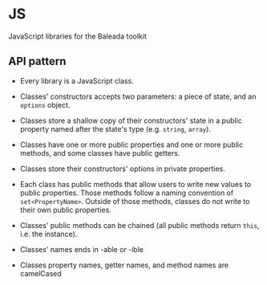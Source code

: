 # JS

JavaScript libraries for the Baleada toolkit


## API pattern

- Every library is a JavaScript class.
- Classes' constructors accepts two parameters: a piece of state, and an `options` object.
- Classes store a shallow copy of their constructors' state in a public property named after the state's type (e.g. `string`, `array`).
- Classes have one or more public properties and one or more public methods, and some classes have public getters.
- Classes store their constructors' options in private properties.
- Each class has public methods that allow users to write new values to public properties. Those methods follow a naming convention of `set<PropertyName>`. Outside of those methods, classes do not write to their own public properties.
- Classes' public methods can be chained (all public methods return `this`, i.e. the instance).

- Classes' names ends in -able or -ible
- Classes property names, getter names, and method names are camelCased
